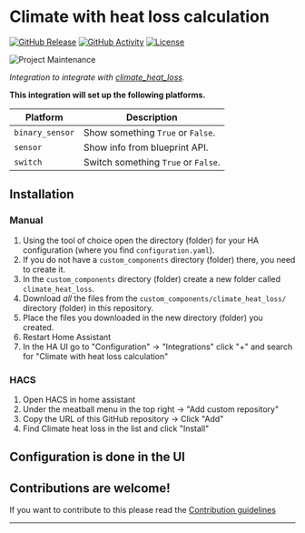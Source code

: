 # Climate with heat loss calculation

[![GitHub Release][releases-shield]][releases]
[![GitHub Activity][commits-shield]][commits]
[![License][license-shield]](LICENSE)

![Project Maintenance][maintenance-shield]

_Integration to integrate with [climate_heat_loss][climate_heat_loss]._

**This integration will set up the following platforms.**

Platform | Description
-- | --
`binary_sensor` | Show something `True` or `False`.
`sensor` | Show info from blueprint API.
`switch` | Switch something `True` or `False`.

## Installation

### Manual

1. Using the tool of choice open the directory (folder) for your HA configuration (where you find `configuration.yaml`).
1. If you do not have a `custom_components` directory (folder) there, you need to create it.
1. In the `custom_components` directory (folder) create a new folder called `climate_heat_loss`.
1. Download _all_ the files from the `custom_components/climate_heat_loss/` directory (folder) in this repository.
1. Place the files you downloaded in the new directory (folder) you created.
1. Restart Home Assistant
1. In the HA UI go to "Configuration" -> "Integrations" click "+" and search for "Climate with heat loss calculation"

### HACS

1. Open HACS in home assistant
2. Under the meatball menu in the top right -> "Add custom repository"
3. Copy the URL of this GitHub repository -> Click "Add"
4. Find Climate heat loss in the list and click "Install"

## Configuration is done in the UI

<!---->

## Contributions are welcome!

If you want to contribute to this please read the [Contribution guidelines](CONTRIBUTING.md)

***

[climate_heat_loss]: https://github.com/AnderzL7/climate_heat_loss
[commits-shield]: https://img.shields.io/github/commit-activity/y/AnderzL7/climate_heat_loss.svg?style=for-the-badge
[commits]: https://github.com/AnderzL7/climate_heat_loss/commits/main
[license-shield]: https://img.shields.io/github/license/AnderzL7/climate_heat_loss.svg?style=for-the-badge
[maintenance-shield]: https://img.shields.io/badge/maintainer-Anders%20Lund%20%40AnderzL7-blue.svg?style=for-the-badge
[releases-shield]: https://img.shields.io/github/release/AnderzL7/climate_heat_loss.svg?style=for-the-badge
[releases]: https://github.com/AnderzL7/climate_heat_loss/releases
